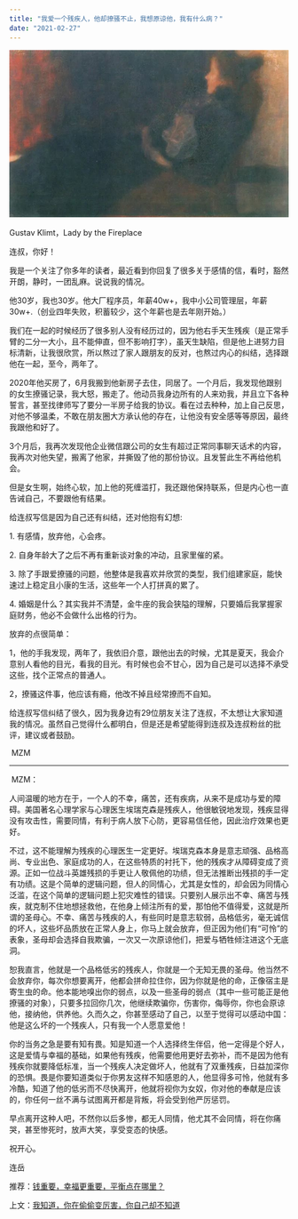 ```yaml
---
title: "我爱一个残疾人，他却撩骚不止，我想原谅他，我有什么病？"
date: "2021-02-27"
---
```


![连岳文章](images/连岳文章picture.jpg)

Gustav Klimt，Lady by the Fireplace

  

连叔，你好！

  

我是一个关注了你多年的读者，最近看到你回复了很多关于感情的信，看时，豁然开朗，静时，一团乱麻。说说我的情况。

  

他30岁，我也30岁。他大厂程序员，年薪40w+，我中小公司管理层，年薪30w+.（创业四年失败，积蓄较少，这个年薪也是去年刚开始。）

  

我们在一起的时候经历了很多别人没有经历过的，因为他右手天生残疾（是正常手臂的二分一大小，且不能伸直，但不影响打字），虽天生缺陷，但是他上进努力目标清新，让我很欣赏，所以熬过了家人跟朋友的反对，也熬过内心的纠结，选择跟他在一起，至今，两年了。

  

2020年他买房了，6月我搬到他新房子去住，同居了。一个月后，我发现他跟别的女生撩骚记录，我大怒，搬走了。他动员我身边所有的人来劝我，并且立下各种誓言，甚至找律师写了要分一半房子给我的协议。看在过去种种，加上自己反思，对他不够温柔，不敢在朋友圈大方承认他的存在，让他没有安全感等等原因，最终我跟他和好了。

  

3个月后，我再次发现他企业微信跟公司的女生有超过正常同事聊天话术的内容，我再次对他失望，搬离了他家，并撕毁了他的那份协议。且发誓此生不再给他机会。

  

但是女生啊，始终心软，加上他的死缠滥打，我还跟他保持联系，但是内心也一直告诫自己，不要跟他有结果。

  

给连叔写信是因为自己还有纠结，还对他抱有幻想:

  

1\. 有感情，放弃他，心会疼。

  

2\. 自身年龄大了之后不再有重新谈对象的冲动，且家里催的紧。

  

3\. 除了手跟爱撩骚的问题，他整体是我喜欢并欣赏的类型，我们组建家庭，能快速过上稳定且小康的生活，这些年一个人打拼真的累了。

  

4\. 婚姻是什么？其实我并不清楚，金牛座的我会狭隘的理解，只要婚后我掌握家庭财务，他必不会做什么出格的行为。

  

放弃的点很简单：

  

1，他的手我发现，两年了，我依旧介意，跟他出去的时候，尤其是夏天，我会介意别人看他的目光，看我的目光。有时候也会不甘心，因为自己是可以选择不承受这些，找个正常点的普通人。

  

2，撩骚这件事，他应该有瘾，他改不掉且经常撩而不自知。

  

给连叔写信纠结了很久，因为我身边有29位朋友关注了连叔，不太想让大家知道我的情况。虽然自己觉得什么都明白，但是还是希望能得到连叔及连叔粉丝的批评，建议或者鼓励。

  

 MZM

  

* * *

  

 MZM：

  

人间温暖的地方在于，一个人的不幸，痛苦，还有疾病，从来不是成功与爱的障碍。美国著名心理学家与心理医生埃瑞克森是残疾人，他很敏锐地发现，残疾显得没有攻击性，需要同情，有利于病人放下心防，更容易信任他，因此治疗效果也更好。

  

不过，这不能理解为残疾的心理医生一定更好。埃瑞克森本身是意志顽强、品格高尚、专业出色、家庭成功的人，在这些特质的衬托下，他的残疾才从障碍变成了资源。正如一位战斗英雄残损的手更让人敬佩他的功绩，但无法推断出残损的手一定有功绩。这是个简单的逻辑问题，但人的同情心，尤其是女性的，却会因为同情心泛滥，在这个简单的逻辑问题上犯灾难性的错误。只要别人展示出不幸、痛苦与残疾，就克制不住地想拯救他，在他身上倾注所有的爱，那怕他不值得爱，这就是所谓的圣母心。不幸、痛苦与残疾的人，有些同时是意志软弱，品格低劣，毫无诚信的坏人，这些坏品质放在正常人身上，你马上就会放弃，但正因为他们有“可怜”的表象，圣母却会选择自我欺骗，一次又一次原谅他们，把爱与牺牲倾注进这个无底洞。

  

恕我直言，他就是一个品格低劣的残疾人，你就是一个无知无畏的圣母。他当然不会放弃你，每次你想要离开，他都会拼命拉住你，因为你就是他的命，正像宿主是寄生虫的命。他本能地嗅出你的弱点，以及一些圣母的弱点（其中一些可能正是他撩骚的对象），只要多拉回你几次，他继续欺骗你，伤害你，侮辱你，你也会原谅他，接纳他，供养他。久而久之，你甚至感动了自己，以至于觉得可以感动中国：他是这么坏的一个残疾人，只有我一个人愿意爱他！

  

你的当务之急是要有知有畏。知是知道一个人选择终生伴侣，他一定得是个好人，这是爱情与幸福的基础，如果他有残疾，他需要他用更好去弥补，而不是因为他有残疾你就要降低标准，当一个残疾人决定做坏人，他就有了双重残疾，日益加深你的恐惧。畏是你要知道类似于你男友这样不知感恩的人，他显得多可怜，他就有多冷酷，知道了他的低劣而不尽快离开，他就将视你为女奴，你对他的奉献是应该的，你任何一丝不满与试图离开都是背叛，将会受到他严厉惩罚。

  

早点离开这种人吧，不然你以后多惨，都无人同情，他尤其不会同情，将在你痛哭，甚至惨死时，放声大笑，享受变态的快感。

  

祝开心。

  

连岳  

推荐：[钱重要，幸福更重要，平衡点在哪里？](http://mp.weixin.qq.com/s?__biz=MjM5NDU0Mjk2MQ==&mid=2651663801&idx=1&sn=7f898fb4b822c9dfe7c1b4f076b5131d&chksm=bd7fa9a78a0820b1715338b660238c9d16ec40dd6ab88c9af1a57f58de67bc6fcd02798dd82a&scene=21#wechat_redirect)[](http://mp.weixin.qq.com/s?__biz=MjM5NDU0Mjk2MQ==&mid=2651638717&idx=1&sn=d8768ef95153c504ad94bfb268b84ee3&chksm=bd7e4fa38a09c6b5d22876141236ae3f363437cd35b41cdfd9dadc2ff6a1d1da00ade9dc0100&scene=21#wechat_redirect)

上文：[我知道，你在偷偷变厉害，你自己却不知道](http://mp.weixin.qq.com/s?__biz=MjM5NDU0Mjk2MQ==&mid=2651684960&idx=1&sn=2ae71981e5189271d317af948870cd53&chksm=bd7f047e8a088d6823b51a59b9146f8f47aa1758083da9b3b0449c6db3dbd2256c20526d7514&scene=21#wechat_redirect)
